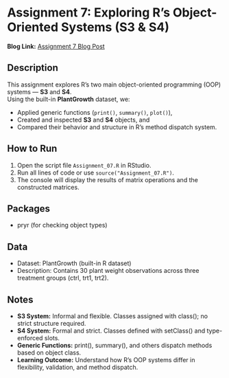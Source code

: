 # Assignment 7: Exploring R’s Object-Oriented Systems (S3 & S4)

**Blog Link:** [Assignment 7 Blog Post](https://premithapagadala.blogspot.com/2025/09/assignment-7.html)

## Description
This assignment explores R’s two main object-oriented programming (OOP) systems — **S3** and **S4**.  
Using the built-in **PlantGrowth** dataset, we:
- Applied generic functions (`print()`, `summary()`, `plot()`),
- Created and inspected **S3** and **S4** objects, and
- Compared their behavior and structure in R’s method dispatch system.


## How to Run
1. Open the script file `Assignment_07.R` in RStudio.  
2. Run all lines of code or use `source("Assignment_07.R")`.  
3. The console will display the results of matrix operations and the constructed matrices.  

## Packages
- pryr (for checking object types)

## Data
- Dataset: PlantGrowth (built-in R dataset)
- Description: Contains 30 plant weight observations across three treatment groups (ctrl, trt1, trt2).

## Notes
- **S3 System:** Informal and flexible. Classes assigned with class(); no strict structure required.
- **S4 System:** Formal and strict. Classes defined with setClass() and type-enforced slots.
- **Generic Functions:** print(), summary(), and others dispatch methods based on object class.
- **Learning Outcome:** Understand how R’s OOP systems differ in flexibility, validation, and method dispatch.